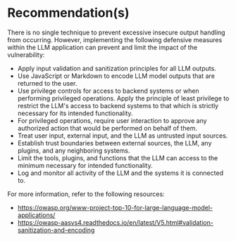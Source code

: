 # Recommendation(s)

There is no single technique to prevent excessive insecure output handling from occurring. However, implementing the following defensive measures within the LLM application can prevent and limit the impact of the vulnerability:

- Apply input validation and sanitization principles for all LLM outputs.
- Use JavaScript or Markdown to encode LLM model outputs that are returned to the user.
- Use privilege controls for access to backend systems or when performing privileged operations. Apply the principle of least privilege to restrict the LLM's access to backend systems to that which is strictly necessary for its intended functionality.
- For privileged operations, require user interaction to approve any authorized action that would be performed on behalf of them.
- Treat user input, external input, and the LLM as untrusted input sources.
- Establish trust boundaries between external sources, the LLM, any plugins, and any neighboring systems.
- Limit the tools, plugins, and functions that the LLM can access to the minimum necessary for intended functionality.
- Log and monitor all activity of the LLM and the systems it is connected to.

For more information, refer to the following resources:

- <https://owasp.org/www-project-top-10-for-large-language-model-applications/>
- <https://owasp-aasvs4.readthedocs.io/en/latest/V5.html#validation-sanitization-and-encoding>
